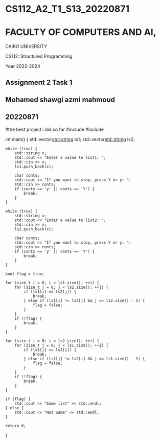 # CS112_A2_T1_S13_20220871
# FACULTY OF COMPUTERS AND AI,

CAIRO UNIVERSITY

CS112: Structured Programming

Year 2022-2024
## Assignment 2 Task 1
## Mohamed shawgi azmi mahmoud
## 20220871
#the best project i did so far
#include <iostream>
#include <vector>

int main() {
    std::vector<std::string> ls1;
    std::vector<std::string> ls2;

    while (true) {
        std::string x;
        std::cout << "Enter a value to list1: ";
        std::cin >> x;
        ls1.push_back(x);

        char conts;
        std::cout << "If you want to stop, press Y or y: ";
        std::cin >> conts;
        if (conts == 'y' || conts == 'Y') {
            break;
        }
    }

    while (true) {
        std::string x;
        std::cout << "Enter a value to list2: ";
        std::cin >> x;
        ls2.push_back(x);

        char conts;
        std::cout << "If you want to stop, press Y or y: ";
        std::cin >> conts;
        if (conts == 'y' || conts == 'Y') {
            break;
        }
    }

    bool flag = true;

    for (size_t i = 0; i < ls1.size(); ++i) {
        for (size_t j = 0; j < ls2.size(); ++j) {
            if (ls1[i] == ls2[j]) {
                break;
            } else if (ls1[i] != ls2[j] && j == ls2.size() - 1) {
                flag = false;
            }
        }
        if (!flag) {
            break;
        }
    }

    for (size_t i = 0; i < ls2.size(); ++i) {
        for (size_t j = 0; j < ls1.size(); ++j) {
            if (ls1[j] == ls2[i]) {
                break;
            } else if (ls1[j] != ls2[i] && j == ls1.size() - 1) {
                flag = false;
            }
        }
        if (!flag) {
            break;
        }
    }

    if (flag) {
        std::cout << "Same list" << std::endl;
    } else {
        std::cout << "Not Same" << std::endl;
    }

    return 0;
}
